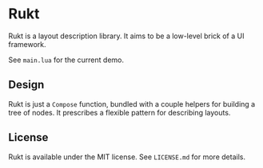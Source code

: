# Rukt
Rukt is a layout description library. It aims to be a low-level brick of a UI framework.

See `main.lua` for the current demo.

## Design
Rukt is just a `Compose` function, bundled with a couple helpers for building a tree of nodes. It prescribes a flexible pattern for describing layouts.

## License
Rukt is available under the MIT license. See `LICENSE.md` for more details.